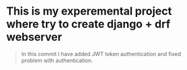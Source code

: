 # This is my experemental project where try to create django + drf webserver

> In this commit I have added JWT token authentication and fixed problem with authentication.
